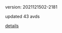 version: 2021121502-2181

updated 43 avds

[details](https://github.com/0x74f917491bfa7ebfa379/ali_avd_db/blob/master/change_log/2021/12/15/02/2181.txt)